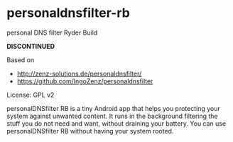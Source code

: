 # personaldnsfilter-rb
personal DNS filter Ryder Build

**DISCONTINUED**

Based on
- http://zenz-solutions.de/personaldnsfilter/
- https://github.com/IngoZenz/personaldnsfilter

License: GPL v2


personalDNSfilter RB is a tiny Android app that helps you protecting your system against unwanted content. It runs in the background filtering the stuff you do not need and want, without draining your battery. You can use personalDNSfilter RB without having your system rooted.

